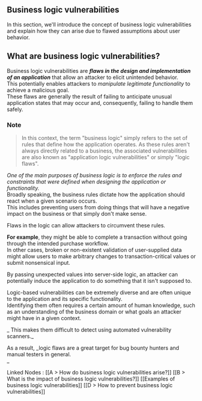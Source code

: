 ## Business logic vulnerabilities

In this section, we'll introduce the concept of business logic vulnerabilities and explain how they can arise due to flawed assumptions about user behavior.  

## What are business logic vulnerabilities?

Business logic vulnerabilities are _**flaws in the design and implementation of an application**_ that allow an attacker to elicit unintended behavior.  
This potentially enables attackers to _manipulate legitimate functionality_ to achieve a malicious goal.  
These flaws are generally the result of failing to anticipate unusual application states that may occur and, consequently, failing to handle them safely.  

### Note

>In this context, the term "business logic" simply refers to the set of rules that define how the application operates. As these rules aren't always directly related to a business, the associated vulnerabilities are also known as "application logic vulnerabilities" or simply "logic flaws".  
  
_One of the main purposes of business logic is to enforce the rules and constraints that were defined when designing the application or functionality._  
Broadly speaking, the business rules dictate how the application should react when a given scenario occurs.  
This includes preventing users from doing things that will have a negative impact on the business or that simply don't make sense.  
  
Flaws in the logic can allow attackers to circumvent these rules.  
  
**For example**, they might be able to complete a transaction without going through the intended purchase workflow.  
In other cases, broken or non-existent validation of user-supplied data might allow users to make arbitrary changes to transaction-critical values or submit nonsensical input.  
  
By passing unexpected values into server-side logic, an attacker can potentially induce the application to do something that it isn't supposed to.  
  
Logic-based vulnerabilities can be extremely diverse and are often unique to the application and its specific functionality.  
Identifying them often requires a certain amount of human knowledge, such as an understanding of the business domain or what goals an attacker might have in a given context.  

_
This makes them difficult to detect using automated vulnerability scanners._  
  
As a result, _logic flaws are a great target for bug bounty hunters and manual testers in general.  
_


Linked Nodes :
[[A > How do business logic vulnerabilities arise?]]
[[B > What is the impact of business logic vulnerabilities?]]
[[Examples of business logic vulnerabilities]]
[[D > How to prevent business logic vulnerabilities]]